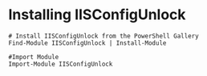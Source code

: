 # Installing IISConfigUnlock

    # Install IISConfigUnlock from the PowerShell Gallery
    Find-Module IISConfigUnlock | Install-Module

    #Import Module
    Import-Module IISConfigUnlock

